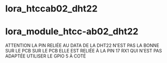 # lora_htccab02_dht22
# lora_module_htcc-ab02_dht22


ATTENTION LA PIN RELIÉE AU DATA DE LA DHT22 N'EST PAS LA BONNE SUR LE PCB
SUR LE PCB ELLE EST RELIÉE À LA PIN 17 RX1 QUI N'EST PAS ADAPTÉE
UTILISER LE GPIO 5 À COTÉ
